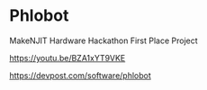 # Phlobot
MakeNJIT Hardware Hackathon First Place Project

https://youtu.be/BZA1xYT9VKE

https://devpost.com/software/phlobot
